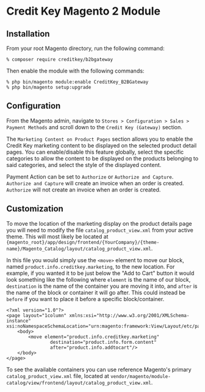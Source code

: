 # Credit Key Magento 2 Module

## Installation

From your root Magento directory, run the following command:

```
% composer require creditkey/b2bgateway
```

Then enable the module with the following commands:
```
% php bin/magento module:enable CreditKey_B2BGateway
% php bin/magento setup:upgrade
```

## Configuration

From the Magento admin, navigate to ```Stores > Configuration > Sales > Payment Methods``` and scroll down to the ```Credit Key (Gateway)``` section.

The `Marketing Content on Product Pages` section allows you to enable the Credit Key marketing content to be displayed on the selected product detail pages. You can enable/disable this feature globally, select the specific categories to allow the content to be displayed on the products belonging to said categories, and select the style of the displayed content.

Payment Action can be set to ```Authorize``` or ```Authorize and Capture```. ```Authorize and Capture``` will create an invoice when an order is created. ```Authorize``` will not create an invoice when an order is created.
## Customization

To move the location of the marketing display on the product details page you will need to modify the file `catalog_product_view.xml` from your active theme. This will most likely be located at `{magento_root}/app/design/frontend/{YourCompany}/{theme-name}/Magento_Catalog/layout/catalog_product_view.xml`. 

In this file you would simply use the `<move>` element to move our block, named `product.info.creditkey.marketing`, to the new location. For example, if you wanted it to be just below the "Add to Cart" button it would look something like the following where `element` is the name of our block, `destination` is the name of the container you are moving it into, and `after` is the name of the block or container it will go after. This could instead be `before` if you want to place it before a specific block/container.

    <?xml version="1.0"?>
    <page layout="1column" xmlns:xsi="http://www.w3.org/2001/XMLSchema-instance" xsi:noNamespaceSchemaLocation="urn:magento:framework:View/Layout/etc/page_configuration.xsd">
        <body>
            <move element="product.info.creditkey.marketing" 
                    destination="product.info.form.content" 
                    after="product.info.addtocart"/>
        </body>
    </page>

To see the available containers you can use reference Magento's primary `catalog_product_view.xml` file, located at `vendor/magento/module-catalog/view/frontend/layout/catalog_product_view.xml`.

